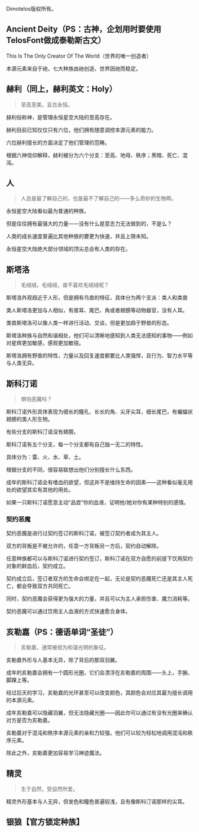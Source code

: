 Dimotelos版权所有。

## Ancient Deity（PS：古神，企划用时要使用TelosFont做成泰勒斯古文）

>

This Is The Only Creator Of The World（世界的唯一创造者）

本源元素来自于祂，七大种族由祂创造，世界因祂而稳定。

## 赫利（同上，赫利英文：Holy）

>至高至美，亘古永恒。

赫利俗称神，是管理永恒星空大陆的至高存在。

赫利目前已知仅仅只有六位，他们拥有随意调控本源元素的能力。

六位赫利擅长的方面决定了他们管理的范畴。

根据六神信仰解释，赫利被分为六个分支：至高、地母、秩序；黑暗、死亡、混沌。

## 人

>人总是最了解自己的，也是最不了解自己的——多么奇妙的生物啊。

永恒星空大陆看似最为普通的种族。

但是往往拥有最强大的力量——没有什么是意志力无法做到的，不是么？

人类的成长速度普遍比其他种族的要更为快速，并且上限未知。

永恒星空大陆绝大部分领域的顶尖总会有人类的存在。

## 斯塔洛

>毛绒绒，毛绒绒，谁不喜欢毛绒绒呢？

斯塔洛外观趋近于人形，但是拥有鸟兽的特征，具体分为两个支派：类人和类兽

类人斯塔洛更加与人相似，有兽耳、尾巴、角或者翅膀等动物器官，没有人耳。

类兽斯塔洛可以像人类一样进行活动、交谈，但是更加趋于野兽的形态。

斯塔洛种族与自然和谐相处，他们可以清晰地感知到人类无法感知的事物——例如对星辉更加敏感，感观更加敏锐。

斯塔洛拥有野兽的特性，力量以及回复速度都要比人类强悍，且行为、智力水平等与人类无异。

## 斯科汀诺

>惧怕恶魔吗？

斯科汀诺外形具体表现为细长的瞳孔、长长的角、尖牙尖耳，细长尾巴，有蝙蝠状翅膀的类人形生物。

有些分支的斯科汀诺没有翅膀。

斯科汀诺有五个分支，每一个分支都有自己独一无二的特性。

具体分为：雷、火、水、草、土。

根据分支的不同，很容易联想出他们分别擅长什么东西。

成年的斯科汀诺会有嗜血的欲望，但这并不是维持生命的因素——这种看似毫无用处的欲望其实有其他的用处。

如果一只斯科汀诺愿意主动“品尝”你的血液，证明他/她对你有某种特别的感情。

### 契约恶魔

契约恶魔是进行过契约签订的斯科汀诺，被签订契约者成为其主人。

双方的背叛是不被允许的，任意一方背叛另一方后，契约自动解除。

任意种族都可以与斯科汀诺进行契约签订，斯科汀诺在双方自愿的前提下饮用契约对象的鲜血后，契约成立。

契约成立后，签订者双方的生命会绑定在一起，无论是契约恶魔死亡还是其主人死亡，都会导致双方共同死亡。

同时，契约恶魔会获得更为强大的力量，并且可以为主人承担伤害、魔力消耗等。

契约恶魔可以通过饮用主人血液的方式快速愈合身体。

## 亥勒嘉（PS：德语单词“圣徒”）

>亥勒嘉，通常被视为和谐光明的象征。

亥勒嘉外形与人基本无异，除了背后的那双羽翼。

成年的亥勒嘉会拥有一个圆形光圈，它们会漂浮在亥勒嘉的周围——头上，手腕、脚踝上等。

经过后天的学习，亥勒嘉的光环甚至可以改变颜色，其颜色会对应其最为擅长调用的本源元素。

成年亥勒嘉可以隐藏羽翼，但无法隐藏光圈——因此你可以通过有没有光圈来确认对方是否为亥勒嘉。

亥勒嘉对于混沌和秩序本源元素的亲和力较强，他们可以较为轻松地调用混沌和秩序元素。

除此之外，亥勒嘉更加容易学习神迹魔法。

## 精灵

>生于自然，受自然所爱。

精灵外形基本与人无异，但发色和瞳色普遍较浅，且有像斯科汀诺那样的尖耳。



## 银狼【官方锁定种族】

>
